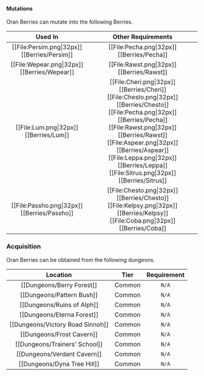 #### Mutations 
Oran Berries can mutate into the following Berries.

| Used In                                       | Other Requirements |
| :---:                                         | :---: |
| [[File:Persim.png\|32px]] [[Berries/Persim]]  | [[File:Pecha.png\|32px]] [[Berries/Pecha]] |
| [[File:Wepear.png\|32px]] [[Berries/Wepear]]  | [[File:Rawst.png\|32px]] [[Berries/Rawst]] |
| [[File:Lum.png\|32px]] [[Berries/Lum]]        | [[File:Cheri.png\|32px]] [[Berries/Cheri]] [[File:Chesto.png\|32px]] [[Berries/Chesto]] [[File:Pecha.png\|32px]] [[Berries/Pecha]] [[File:Rawst.png\|32px]] [[Berries/Rawst]] [[File:Aspear.png\|32px]] [[Berries/Aspear]] [[File:Leppa.png\|32px]] [[Berries/Leppa]] [[File:Sitrus.png\|32px]] [[Berries/Sitrus]] |
| [[File:Passho.png\|32px]] [[Berries/Passho]]  | [[File:Chesto.png\|32px]] [[Berries/Chesto]] [[File:Kelpsy.png\|32px]] [[Berries/Kelpsy]] [[File:Coba.png\|32px]] [[Berries/Coba]] |

### Acquisition
Oran Berries can be obtained from the following dungeons.

| Location	                        | Tier	    | Requirement   |
| :---:                             | :---:     | :---:         |
| [[Dungeons/Berry Forest]]         | Common	| `N/A`         |
| [[Dungeons/Pattern Bush]]         | Common	| `N/A`         |
| [[Dungeons/Ruins of Alph]]        | Common    | `N/A`         |
| [[Dungeons/Eterna Forest]]        | Common    | `N/A`         |
| [[Dungeons/Victory Road Sinnoh]]  | Common    | `N/A`         |
| [[Dungeons/Frost Cavern]]         | Common    | `N/A`         |
| [[Dungeons/Trainers' School]]     | Common    | `N/A`         |
| [[Dungeons/Verdant Cavern]]       | Common    | `N/A`         |
| [[Dungeons/Dyna Tree Hill]]       | Common    | `N/A`         |
